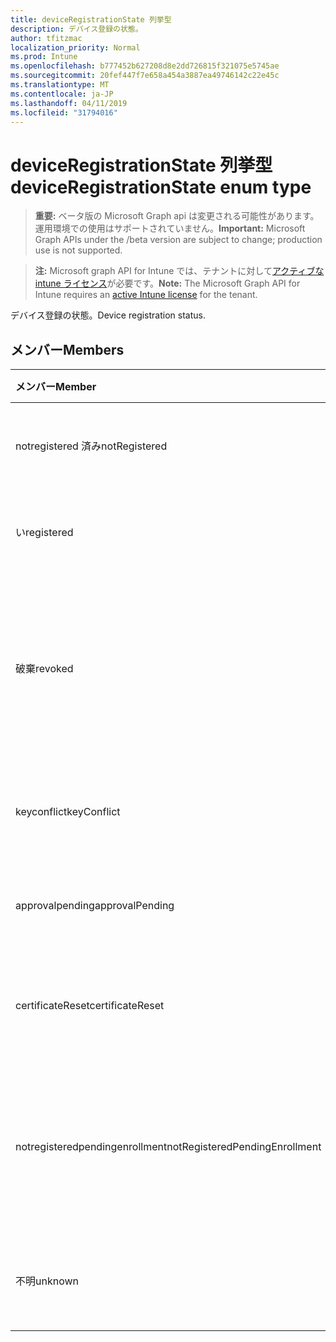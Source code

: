 ```yaml
---
title: deviceRegistrationState 列挙型
description: デバイス登録の状態。
author: tfitzmac
localization_priority: Normal
ms.prod: Intune
ms.openlocfilehash: b777452b627208d8e2dd726815f321075e5745ae
ms.sourcegitcommit: 20fef447f7e658a454a3887ea49746142c22e45c
ms.translationtype: MT
ms.contentlocale: ja-JP
ms.lasthandoff: 04/11/2019
ms.locfileid: "31794016"
---
```

# <a name="deviceregistrationstate-enum-type"></a><span data-ttu-id="b4e44-103">deviceRegistrationState 列挙型</span><span class="sxs-lookup"><span data-stu-id="b4e44-103">deviceRegistrationState enum type</span></span>

> <span data-ttu-id="b4e44-104">**重要:** ベータ版の Microsoft Graph api は変更される可能性があります。運用環境での使用はサポートされていません。</span><span class="sxs-lookup"><span data-stu-id="b4e44-104">**Important:** Microsoft Graph APIs under the /beta version are subject to change; production use is not supported.</span></span>

> <span data-ttu-id="b4e44-105">**注:** Microsoft graph API for Intune では、テナントに対して[アクティブな intune ライセンス](https://go.microsoft.com/fwlink/?linkid=839381)が必要です。</span><span class="sxs-lookup"><span data-stu-id="b4e44-105">**Note:** The Microsoft Graph API for Intune requires an [active Intune license](https://go.microsoft.com/fwlink/?linkid=839381) for the tenant.</span></span>

<span data-ttu-id="b4e44-106">デバイス登録の状態。</span><span class="sxs-lookup"><span data-stu-id="b4e44-106">Device registration status.</span></span>

## <a name="members"></a><span data-ttu-id="b4e44-107">メンバー</span><span class="sxs-lookup"><span data-stu-id="b4e44-107">Members</span></span>
|<span data-ttu-id="b4e44-108">メンバー</span><span class="sxs-lookup"><span data-stu-id="b4e44-108">Member</span></span>|<span data-ttu-id="b4e44-109">値</span><span class="sxs-lookup"><span data-stu-id="b4e44-109">Value</span></span>|<span data-ttu-id="b4e44-110">説明</span><span class="sxs-lookup"><span data-stu-id="b4e44-110">Description</span></span>|
|:---|:---|:---|
|<span data-ttu-id="b4e44-111">notregistered 済み</span><span class="sxs-lookup"><span data-stu-id="b4e44-111">notRegistered</span></span>|<span data-ttu-id="b4e44-112">.0</span><span class="sxs-lookup"><span data-stu-id="b4e44-112">0</span></span>|<span data-ttu-id="b4e44-113">デバイスが登録されていません。</span><span class="sxs-lookup"><span data-stu-id="b4e44-113">The device is not registered.</span></span>|
|<span data-ttu-id="b4e44-114">い</span><span class="sxs-lookup"><span data-stu-id="b4e44-114">registered</span></span>|<span data-ttu-id="b4e44-115">pbm-2</span><span class="sxs-lookup"><span data-stu-id="b4e44-115">2</span></span>|<span data-ttu-id="b4e44-116">デバイスは登録されています。</span><span class="sxs-lookup"><span data-stu-id="b4e44-116">The device is registered.</span></span>|
|<span data-ttu-id="b4e44-117">破棄</span><span class="sxs-lookup"><span data-stu-id="b4e44-117">revoked</span></span>|<span data-ttu-id="b4e44-118">1/3</span><span class="sxs-lookup"><span data-stu-id="b4e44-118">3</span></span>|<span data-ttu-id="b4e44-119">デバイスがブロックされているか、ワイプされているか、破棄されています。</span><span class="sxs-lookup"><span data-stu-id="b4e44-119">The device has been blocked, wiped or retired.</span></span>|
|<span data-ttu-id="b4e44-120">keyconflict</span><span class="sxs-lookup"><span data-stu-id="b4e44-120">keyConflict</span></span>|<span data-ttu-id="b4e44-121">2/4</span><span class="sxs-lookup"><span data-stu-id="b4e44-121">4</span></span>|<span data-ttu-id="b4e44-122">デバイスにキーの競合があります。</span><span class="sxs-lookup"><span data-stu-id="b4e44-122">The device has a key conflict.</span></span>|
|<span data-ttu-id="b4e44-123">approvalpending</span><span class="sxs-lookup"><span data-stu-id="b4e44-123">approvalPending</span></span>|<span data-ttu-id="b4e44-124">5</span><span class="sxs-lookup"><span data-stu-id="b4e44-124">5</span></span>|<span data-ttu-id="b4e44-125">デバイスの承認が保留中です。</span><span class="sxs-lookup"><span data-stu-id="b4e44-125">The device is pending approval.</span></span>|
|<span data-ttu-id="b4e44-126">certificateReset</span><span class="sxs-lookup"><span data-stu-id="b4e44-126">certificateReset</span></span>|<span data-ttu-id="b4e44-127">シックス</span><span class="sxs-lookup"><span data-stu-id="b4e44-127">6</span></span>|<span data-ttu-id="b4e44-128">デバイス証明書がリセットされました。</span><span class="sxs-lookup"><span data-stu-id="b4e44-128">The device certificate has been reset.</span></span>|
|<span data-ttu-id="b4e44-129">notregisteredpendingenrollment</span><span class="sxs-lookup"><span data-stu-id="b4e44-129">notRegisteredPendingEnrollment</span></span>|<span data-ttu-id="b4e44-130">7</span><span class="sxs-lookup"><span data-stu-id="b4e44-130">7</span></span>|<span data-ttu-id="b4e44-131">デバイスは登録されておらず、登録が保留されていません。</span><span class="sxs-lookup"><span data-stu-id="b4e44-131">The device is not registered and pending enrollment.</span></span>|
|<span data-ttu-id="b4e44-132">不明</span><span class="sxs-lookup"><span data-stu-id="b4e44-132">unknown</span></span>|<span data-ttu-id="b4e44-133">~</span><span class="sxs-lookup"><span data-stu-id="b4e44-133">8</span></span>|<span data-ttu-id="b4e44-134">デバイス登録の状態が不明です。</span><span class="sxs-lookup"><span data-stu-id="b4e44-134">The device registration status is unknown.</span></span>|





